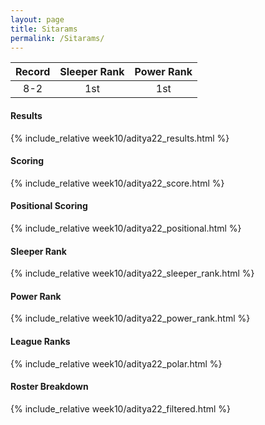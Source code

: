 ```yaml
---
layout: page
title: Sitarams
permalink: /Sitarams/
---
```


Record | Sleeper Rank | Power Rank               
:--: | :--: | :--:
8-2 | 1st | 1st   

#### Results
{% include_relative week10/aditya22_results.html %}

#### Scoring
{% include_relative week10/aditya22_score.html %}

#### Positional Scoring
{% include_relative week10/aditya22_positional.html %}

#### Sleeper Rank
{% include_relative week10/aditya22_sleeper_rank.html %}

#### Power Rank
{% include_relative week10/aditya22_power_rank.html %}

#### League Ranks
{% include_relative week10/aditya22_polar.html %}

#### Roster Breakdown
{% include_relative week10/aditya22_filtered.html %}
